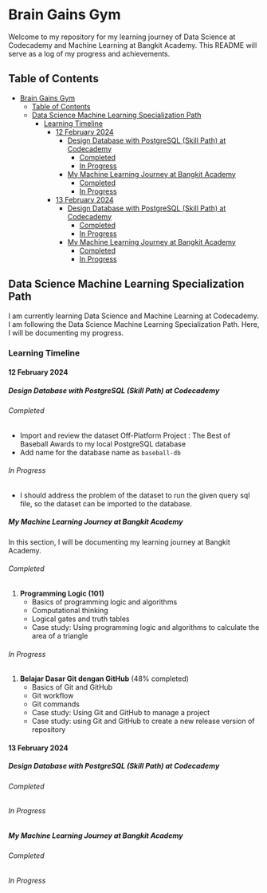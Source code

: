 # Brain Gains Gym

Welcome to my repository for my learning journey of Data Science at Codecademy and Machine Learning at Bangkit Academy. This README will serve as a log of my progress and achievements.

## Table of Contents
- [Brain Gains Gym](#brain-gains-gym)
  - [Table of Contents](#table-of-contents)
  - [Data Science Machine Learning Specialization Path](#data-science-machine-learning-specialization-path)
    - [Learning Timeline](#learning-timeline)
      - [12 February 2024](#12-february-2024)
        - [Design Database with PostgreSQL (Skill Path) at Codecademy](#design-database-with-postgresql-skill-path-at-codecademy)
          - [Completed](#completed)
          - [In Progress](#in-progress)
        - [My Machine Learning Journey at Bangkit Academy](#my-machine-learning-journey-at-bangkit-academy)
          - [Completed](#completed-1)
          - [In Progress](#in-progress-1)
      - [13 February 2024](#13-february-2024)
        - [Design Database with PostgreSQL (Skill Path) at Codecademy](#design-database-with-postgresql-skill-path-at-codecademy-1)
          - [Completed](#completed-2)
          - [In Progress](#in-progress-2)
        - [My Machine Learning Journey at Bangkit Academy](#my-machine-learning-journey-at-bangkit-academy-1)
          - [Completed](#completed-3)
          - [In Progress](#in-progress-3)

## Data Science Machine Learning Specialization Path

I am currently learning Data Science and Machine Learning at Codecademy. I am following the Data Science Machine Learning Specialization Path. Here, I will be documenting my progress.

### Learning Timeline

#### 12 February 2024

##### Design Database with PostgreSQL (Skill Path) at Codecademy

###### Completed
- Import and review the dataset Off-Platform Project : The Best of Baseball Awards to my local PostgreSQL database
- Add name for the database name as `baseball-db`
  
###### In Progress
- I should address the problem of the dataset to run the given query sql file, so the dataset can be imported to the database.
   
##### My Machine Learning Journey at Bangkit Academy

In this section, I will be documenting my learning journey at Bangkit Academy.

###### Completed

1. **Programming Logic (101)**
    - Basics of programming logic and algorithms
    - Computational thinking
    - Logical gates and truth tables
    - Case study: Using programming logic and algorithms to calculate the area of a triangle

###### In Progress

1. **Belajar Dasar Git dengan GitHub** (48% completed)
    - Basics of Git and GitHub
    - Git workflow
    - Git commands
    - Case study: Using Git and GitHub to manage a project
    - Case study: using Git and GitHub to create a new release version of repository

#### 13 February 2024

##### Design Database with PostgreSQL (Skill Path) at Codecademy

###### Completed

###### In Progress

##### My Machine Learning Journey at Bangkit Academy

###### Completed

###### In Progress

